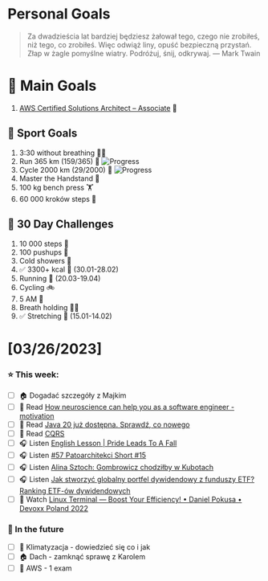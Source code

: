 
Personal Goals
==============
> Za dwadzieścia lat bardziej będziesz żałował tego, czego nie zrobiłeś, niż tego, co zrobiłeś. Więc odwiąż liny, opuść bezpieczną przystań. Złap w żagle pomyślne wiatry. Podróżuj, śnij, odkrywaj.
> — Mark Twain

# 🥇 Main Goals 
1. [AWS Certified Solutions Architect – Associate](https://aws.amazon.com/certification/certified-solutions-architect-associate/) 📜

## 🥈 Sport Goals 
1. 3:30 without breathing 😮‍💨
2. Run 365 km (159/365) 🏃 ![Progress](https://progress-bar.dev/43/)
3. Cycle 2000 km (29/2000) 🚴 ![Progress](https://progress-bar.dev/1/)
4. Master the Handstand 🤸
5. 100 kg bench press  🏋️
6. 60 000 kroków steps 🚶

## 🥉 30 Day Challenges 
1. 10 000 steps 🦶 
2. 100 pushups 🙇
3. Cold showers 🚿
4. ✅ 3300+ kcal 🍌 (30.01-28.02)
5. Running 🏃 (20.03-19.04)
6. Cycling 🚲
7. 5 AM 🌅
8. Breath holding 😮‍💨
9. ✅ Stretching 🧘 (15.01-14.02)

# [03/26/2023]
### ⭐ This week:
- [ ] 🏠 Dogadać szczegóły z Majkim
- [ ] 📗 Read [How neuroscience can help you as a software engineer - motivation](https://blog.allegro.tech/2023/03/neuroscience-for-software-engineers-motivation.html)
- [ ] 📗 Read [Java 20 już dostępna. Sprawdź, co nowego](https://bulldogjob.pl/readme/java-20-juz-dostepna-sprawdz-co-nowego)
- [ ] 📗 Read [CQRS](https://java-design-patterns.com/patterns/cqrs/)
- [ ] 🎧 Listen [English Lesson | Pride Leads To A Fall](https://effortlessenglishshow.com/english-lesson-pride-leads-to-a-fall)
- [ ] 🎧 Listen [#57 Patoarchitekci Short #15](https://patoarchitekci.io/57/)
- [ ] 🎧 Listen [Alina Sztoch: Gombrowicz chodziłby w Kubotach](https://zaprojektujswojezycie.pl/alina-sztoch-gombrowicz-chodzilby-w-kubotach/)
- [ ] 🎧 Listen [Jak stworzyć globalny portfel dywidendowy z funduszy ETF? Ranking ETF-ów dywidendowych](https://inwestomat.eu/jak-stworzyc-globalny-portfel-dywidendowy-z-funduszy-etf/)
- [ ] 🎥 Watch [Linux Terminal — Boost Your Efficiency! • Daniel Pokusa • Devoxx Poland 2022](https://youtu.be/ttWrQSqnBAo)

### 🏅 In the future 
- [ ] 🥶 Klimatyzacja - dowiedzieć się co i jak
- [ ] 🏠 Dach - zamknąć sprawę z Karolem
- [ ] 🎥 AWS - 1 exam
